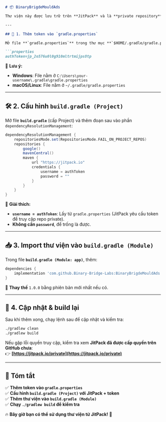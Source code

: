 ```md
# 📦 BinaryBrigdeMouldAds

Thư viện này được lưu trữ trên **JitPack** và là **private repository**, vì vậy bạn cần cung cấp **Personal Access Token (PAT)** để có thể import vào dự án của mình.  

---

## 📌 1. Thêm token vào `gradle.properties`  

Mở file **`gradle.properties`** trong thư mục **`$HOME/.gradle/gradle.properties`** (nếu chưa có, hãy tạo mới) và thêm:  

```properties
authToken=jp_2o576u0l0g910mltrtmijps8tp
```

📌 **Lưu ý:**  
- **Windows**: File nằm ở `C:\Users\your-username\.gradle\gradle.properties`  
- **macOS/Linux**: File nằm ở `~/.gradle/gradle.properties`  

---

## 🛠 2. Cấu hình `build.gradle (Project)`  

Mở file **`build.gradle`** (cấp Project) và thêm đoạn sau vào phần `dependencyResolutionManagement`:  

```gradle
dependencyResolutionManagement {
    repositoriesMode.set(RepositoriesMode.FAIL_ON_PROJECT_REPOS)
    repositories {
        google()
        mavenCentral()
        maven {
            url "https://jitpack.io"
            credentials {
                username = authToken
                password = ""
            }
        }
    }
}
```

📌 **Giải thích:**  
- **`username = authToken`**: Lấy từ `gradle.properties` (JitPack yêu cầu token để truy cập repo private).  
- **Không cần `password`**, để trống là được.  

---

## 📥 3. Import thư viện vào `build.gradle (Module)`  

Trong file **`build.gradle (Module: app)`**, thêm:  

```gradle
dependencies {
    implementation 'com.github.Binary-Bridge-Labs:BinaryBrigdeMouldAds:1.0.0'
}
```

📌 **Thay thế** `1.0.0` bằng phiên bản mới nhất nếu có.  

---

## 🔄 4. Cập nhật & build lại  

Sau khi thêm xong, chạy lệnh sau để cập nhật và kiểm tra:  

```sh
./gradlew clean
./gradlew build
```

Nếu gặp lỗi quyền truy cập, kiểm tra xem **JitPack đã được cấp quyền trên GitHub chưa**:  
👉 **[https://jitpack.io/private](https://jitpack.io/private)**  

---

## 🚀 Tóm tắt  

✅ **Thêm token vào `gradle.properties`**  
✅ **Cấu hình `build.gradle (Project)` với JitPack + token**  
✅ **Thêm thư viện vào `build.gradle (Module)`**  
✅ **Chạy `./gradlew build` để kiểm tra**  

🔥 **Bây giờ bạn có thể sử dụng thư viện từ JitPack!** 🚀  
```
